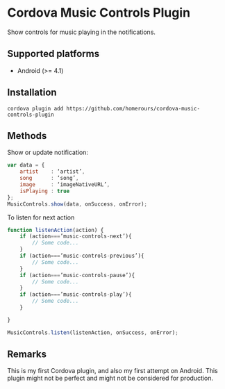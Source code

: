 # Cordova Music Controls Plugin

Show controls for music playing in the notifications.

## Supported platforms
- Android (>= 4.1)

## Installation
`cordova plugin add https://github.com/homerours/cordova-music-controls-plugin`

## Methods

Show or update notification:
```javascript
var data = {
    artist    : ‘artist’,
    song      : ‘song’,
    image     : ‘imageNativeURL’,
    isPlaying : true
};
MusicControls.show(data, onSuccess, onError);
```

To listen for next action
```javascript
function listenAction(action) {
    if (action===’music-controls-next’){
        // Some code...
    }
    if (action===’music-controls-previous’){
        // Some code...
    }
    if (action===’music-controls-pause’){
        // Some code...
    }
    if (action===’music-controls-play’){
        // Some code...
    }

}

MusicControls.listen(listenAction, onSuccess, onError);
```
## Remarks
This is my first Cordova plugin, and also my first attempt on Android. This plugin might not be perfect and might not be considered for production.
